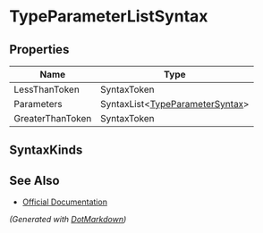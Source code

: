 # TypeParameterListSyntax

## Properties

| Name             | Type                                                       |
| ---------------- | ---------------------------------------------------------- |
| LessThanToken    | SyntaxToken                                                |
| Parameters       | SyntaxList\<[TypeParameterSyntax](TypeParameterSyntax.md)> |
| GreaterThanToken | SyntaxToken                                                |

## SyntaxKinds

## See Also

* [Official Documentation](https://docs.microsoft.com/en-us/dotnet/api/microsoft.codeanalysis.csharp.syntax.typeparameterlistsyntax)


*\(Generated with [DotMarkdown](http://github.com/JosefPihrt/DotMarkdown)\)*
